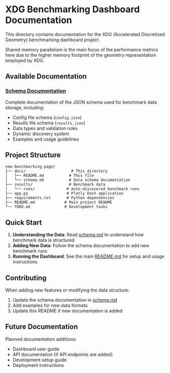 # XDG Benchmarking Dashboard Documentation

This directory contains documentation for the XDG (Accelerated Discretized Geometry) benchmarking dashboard project.

Shared memory parallelism is the main focus of the performance metrics here due
to the higher memory footprint of the geometry representation employed by XDG.

## Available Documentation

### [Schema Documentation](schema.md)
Complete documentation of the JSON schema used for benchmark data storage, including:
- Config file schema (`config.json`)
- Results file schema (`results.json`)
- Data types and validation rules
- Dynamic discovery system
- Examples and usage guidelines

## Project Structure

```
new-benchmarking-page/
├── docs/                    # This directory
│   ├── README.md           # This file
│   └── schema.md           # Data schema documentation
├── results/                # Benchmark data
│   └── runs/              # Auto-discovered benchmark runs
├── app.py                 # Plotly Dash application
├── requirements.txt       # Python dependencies
├── README.md             # Main project README
└── TODO.md               # Development tasks
```

## Quick Start

1. **Understanding the Data**: Read [schema.md](schema.md) to understand how benchmark data is structured
2. **Adding New Data**: Follow the schema documentation to add new benchmark runs
3. **Running the Dashboard**: See the main [README.md](../README.md) for setup and usage instructions

## Contributing

When adding new features or modifying the data structure:
1. Update the schema documentation in [schema.md](schema.md)
2. Add examples for new data formats
3. Update this README if new documentation is added

## Future Documentation

Planned documentation additions:
- Dashboard user guide
- API documentation (if API endpoints are added)
- Development setup guide
- Deployment instructions